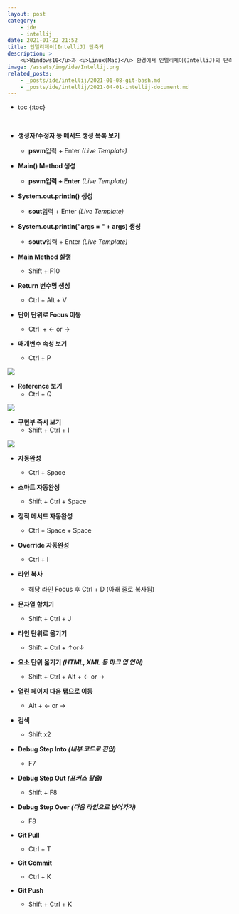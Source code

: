 ```yaml
---
layout: post
category:
    - ide
    - intellij
date: 2021-01-22 21:52
title: 인텔리제이(IntelliJ) 단축키
description: >
    <u>Windows10</u>과 <u>Linux(Mac)</u> 환경에서 인텔리제이(IntelliJ)의 단축키를 살펴봅니다 
image: /assets/img/ide/Intellij.png
related_posts:
    - _posts/ide/intellij/2021-01-08-git-bash.md
    - _posts/ide/intellij/2021-04-01-intellij-document.md
---
```


* toc
{:toc}

&nbsp;  

-   **생성자/수정자 등 메서드 생성 목록 보기**
    -   **psvm**입력 + Enter _(Live Template)_

-   **Main() Method 생성**
    -   **psvm입력 + Enter** _(Live Template)_

-   **System.out.println() 생성**
    -   **sout**입력 + Enter _(Live Template)_

-   **System.out.println("args = " + args) 생성**
    -   **soutv**입력 + Enter _(Live Template)_

-   **Main Method 실행**
    -   Shift + F10

-   **Return 변수명 생성**
    -   Ctrl + Alt + V

-   **단어 단위로 Focus 이동**
    -   Ctrl  + ← or →

-   **매개변수 속성 보기**
    -   Ctrl + P

![](https://img1.daumcdn.net/thumb/R1280x0/?scode=mtistory2&fname=https%3A%2F%2Fblog.kakaocdn.net%2Fdn%2FpQWsF%2FbtqUmaCEjxy%2FflgGx5THPOfeipsEVlkLzK%2Fimg.png)

-   **Reference 보기**
    -   Ctrl + Q

![](https://img1.daumcdn.net/thumb/R1280x0/?scode=mtistory2&fname=https%3A%2F%2Fblog.kakaocdn.net%2Fdn%2FcuULVo%2FbtqUtpeblXi%2FzOgrtnmWKOCCVG8lBEkkr0%2Fimg.png)

-   **구현부 즉시 보기**
    -   Shift + Ctrl + I

![](https://img1.daumcdn.net/thumb/R1280x0/?scode=mtistory2&fname=https%3A%2F%2Fblog.kakaocdn.net%2Fdn%2FbPDapa%2FbtqUmJkrjQ0%2FRlTtR4vEkcV9A10dkbx6n1%2Fimg.png)

-   **자동완성**
    -   Ctrl + Space

-   **스마트 자동완성**
    -   Shift + Ctrl + Space

-   **정적 메서드 자동완성**
    -   Ctrl + Space + Space

-   **Override 자동완성**
    -   Ctrl + I

-   **라인 복사**
    -   해당 라인 Focus 후 Ctrl + D (아래 줄로 복사됨)

-   **문자열 합치기**
    -   Shift + Ctrl + J

-   **라인 단위로 옮기기**
    -   Shift + Ctrl + ↑or↓

-   **요소 단위 옮기기 _(HTML, XML 등 마크 업 언어)_**
    -   Shift + Ctrl + Alt + ← or →

-   **열린 페이지 다음 탭으로 이동**
    -   Alt + ← or →

-   **검색**
    -   Shift x2

-   **Debug Step Into _(내부 코드로 진입)_**
    -   F7

-   **Debug Step Out _(포커스 탈출)_**
    -   Shift + F8

-   **Debug Step Over _(다음 라인으로 넘어가기)_**
    -   F8

-   **Git Pull**
    -   Ctrl + T

-   **Git Commit**
    -   Ctrl + K

-   **Git Push**
    -   Shift + Ctrl + K
